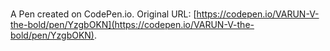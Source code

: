 # 

A Pen created on CodePen.io. Original URL: [https://codepen.io/VARUN-V-the-bold/pen/YzgbOKN](https://codepen.io/VARUN-V-the-bold/pen/YzgbOKN).

